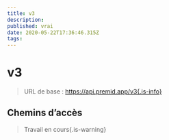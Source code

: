 ```yaml
---
title: v3
description:
published: vrai
date: 2020-05-22T17:36:46.315Z
tags:
---
```


# v3

> URL de base : https://api.premid.app/v3{.is-info}


## Chemins d’accès
> Travail en cours{.is-warning}